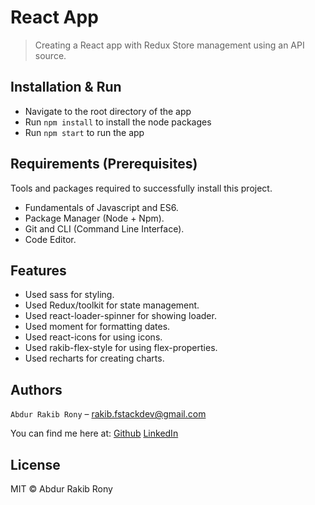# React App

> Creating a React app with Redux Store management using an API source.

## Installation & Run

- Navigate to the root directory of the app
- Run `npm install` to install the node packages
- Run `npm start` to run the app

## Requirements (Prerequisites)

Tools and packages required to successfully install this project.

- Fundamentals of Javascript and ES6.
- Package Manager (Node + Npm).
- Git and CLI (Command Line Interface).
- Code Editor.

## Features

- Used sass for styling.
- Used Redux/toolkit for state management.
- Used react-loader-spinner for showing loader.
- Used moment for formatting dates.
- Used react-icons for using icons.
- Used rakib-flex-style for using flex-properties.
- Used recharts for creating charts.

## Authors

`Abdur Rakib Rony` – rakib.fstackdev@gmail.com

You can find me here at:
[Github](https://github.com/ronyfr3)
[LinkedIn](https://www.linkedin.com/in/abdur-rakib-rony-769367214/)

## License

MIT © Abdur Rakib Rony
